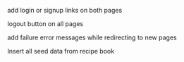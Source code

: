 add login or signup links on both pages

logout button on all pages

add failure error messages while redirecting to new pages

Insert all seed data from recipe book
